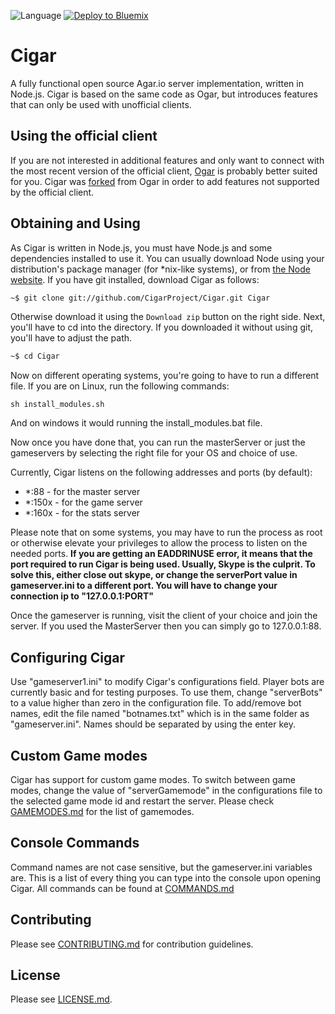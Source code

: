 ![Language](https://img.shields.io/badge/language-JavaScript-yellow.svg)
[![Deploy to Bluemix](https://bluemix.net/deploy/button.png)](https://bluemix.net/deploy?repository=https://github.com/tear3333/ciagss)
# Cigar
A fully functional open source Agar.io server implementation, written in Node.js. Cigar is based on the same code as Ogar, but introduces features that can only be used with unofficial clients.

## Using the official client
If you are not interested in additional features and only want to connect with the most recent version of the official client, [Ogar](https://github.com/forairan/Ogar) is probably better suited for you. Cigar was [forked](https://en.wikipedia.org/wiki/Fork_(software_development)) from Ogar in order to add features not supported by the official client.

## Obtaining and Using
As Cigar is written in Node.js, you must have Node.js and some dependencies installed to use it. You can usually download Node using your distribution's package manager (for *nix-like systems), or from [the Node website](http://nodejs.org). If you have git installed, download Cigar as follows:

```sh
~$ git clone git://github.com/CigarProject/Cigar.git Cigar
```

Otherwise download it using the `Download zip` button on the right side. Next, you'll have to cd into the directory. If you downloaded it without using git, you'll have to adjust the path.

```sh
~$ cd Cigar
```

Now on different operating systems, you're going to have to run a different file. If you are on Linux, run the following commands:

```
sh install_modules.sh
```

And on windows it would running the install_modules.bat file.

Now once you have done that, you can run the masterServer or just the gameservers by selecting the right file for your OS and choice of use.

Currently, Cigar listens on the following addresses and ports (by default):
* *:88 - for the master server
* *:150x - for the game server
* *:160x - for the stats server

Please note that on some systems, you may have to run the process as root or otherwise elevate your privileges to allow the process to listen on the needed ports. **If you are getting an EADDRINUSE error, it means that the port required to run Cigar is being used. Usually, Skype is the culprit. To solve this, either close out skype, or change the serverPort value in gameserver.ini to a different port. You will have to change your connection ip to "127.0.0.1:PORT"**

Once the gameserver is running, visit the client of your choice and join the server. If you used the MasterServer then you can simply go to 127.0.0.1:88.

## Configuring Cigar
Use "gameserver1.ini" to modify Cigar's configurations field. Player bots are currently basic and for testing purposes. To use them, change "serverBots" to a value higher than zero in the configuration file. To add/remove bot names, edit the file named "botnames.txt" which is in the same folder as "gameserver.ini". Names should be separated by using the enter key.

## Custom Game modes
Cigar has support for custom game modes. To switch between game modes, change the value of "serverGamemode" in the configurations file to the selected game mode id and restart the server. Please check [GAMEMODES.md](https://github.com/CigarProject/Cigar/blob/master/doc/GAMEMODES.md) for the list of gamemodes.

## Console Commands
Command names are not case sensitive, but the gameserver.ini variables are. This is a list of every thing you can type into the console upon opening Cigar. All commands can be found at [COMMANDS.md](https://github.com/CigarProject/Cigar/blob/master/doc/COMMANDS.md)

## Contributing
Please see [CONTRIBUTING.md](https://github.com/CigarProject/Cigar/blob/master/doc/CONTRIBUTING.md) for contribution guidelines.

## License
Please see [LICENSE.md](https://github.com/CigarProject/Cigar/blob/master/doc/LICENSE.md).

